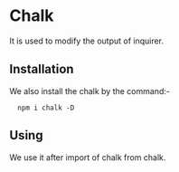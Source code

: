 # Chalk
It is used to modify the output of inquirer. 
## Installation
We also install the chalk by the command:-
      
      npm i chalk -D
## Using 
We use it after import of chalk from chalk. 








